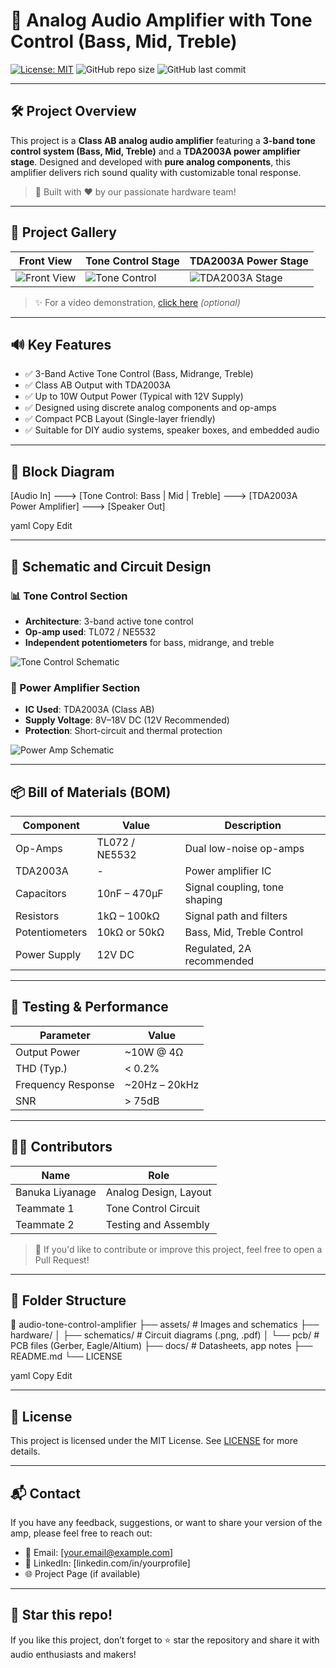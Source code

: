 # 🎵 Analog Audio Amplifier with Tone Control (Bass, Mid, Treble)

[![License: MIT](https://img.shields.io/badge/License-MIT-blue.svg)](LICENSE)
![GitHub repo size](https://img.shields.io/github/repo-size/your-username/audio-tone-control-amplifier)
![GitHub last commit](https://img.shields.io/github/last-commit/your-username/audio-tone-control-amplifier)

---

## 🛠️ Project Overview

This project is a **Class AB analog audio amplifier** featuring a **3-band tone control system (Bass, Mid, Treble)** and a **TDA2003A power amplifier stage**. Designed and developed with **pure analog components**, this amplifier delivers rich sound quality with customizable tonal response.

> 🚧 Built with ❤️ by our passionate hardware team!

---

## 📸 Project Gallery

| Front View | Tone Control Stage | TDA2003A Power Stage |
|------------|--------------------|----------------------|
| ![Front View](assets/front_view.jpg) | ![Tone Control](assets/tone_control.jpg) | ![TDA2003A Stage](assets/power_stage.jpg) |

> ✨ For a video demonstration, [click here](https://your-youtube-demo-link.com) *(optional)*

---

## 🔊 Key Features

- ✅ 3-Band Active Tone Control (Bass, Midrange, Treble)
- ✅ Class AB Output with TDA2003A
- ✅ Up to 10W Output Power (Typical with 12V Supply)
- ✅ Designed using discrete analog components and op-amps
- ✅ Compact PCB Layout (Single-layer friendly)
- ✅ Suitable for DIY audio systems, speaker boxes, and embedded audio

---

## 🧩 Block Diagram

[Audio In] ---> [Tone Control: Bass | Mid | Treble] ---> [TDA2003A Power Amplifier] ---> [Speaker Out]

yaml
Copy
Edit

---

## 📐 Schematic and Circuit Design

### 📊 Tone Control Section

- **Architecture**: 3-band active tone control
- **Op-amp used**: TL072 / NE5532
- **Independent potentiometers** for bass, midrange, and treble

![Tone Control Schematic](assets/tone_control_schematic.png)

### 🔋 Power Amplifier Section

- **IC Used**: TDA2003A (Class AB)
- **Supply Voltage**: 8V–18V DC (12V Recommended)
- **Protection**: Short-circuit and thermal protection

![Power Amp Schematic](assets/power_amp_schematic.png)

---

## 📦 Bill of Materials (BOM)

| Component       | Value               | Description                        |
|----------------|---------------------|------------------------------------|
| Op-Amps         | TL072 / NE5532      | Dual low-noise op-amps             |
| TDA2003A        | -                   | Power amplifier IC                 |
| Capacitors      | 10nF – 470µF        | Signal coupling, tone shaping      |
| Resistors       | 1kΩ – 100kΩ         | Signal path and filters            |
| Potentiometers  | 10kΩ or 50kΩ        | Bass, Mid, Treble Control          |
| Power Supply    | 12V DC              | Regulated, 2A recommended          |

---

## 🧪 Testing & Performance

| Parameter          | Value               |
|-------------------|---------------------|
| Output Power       | ~10W @ 4Ω           |
| THD (Typ.)         | < 0.2%              |
| Frequency Response | ~20Hz – 20kHz       |
| SNR                | > 75dB              |

---

## 🧑‍💻 Contributors

| Name              | Role                  |
|-------------------|-----------------------|
| Banuka Liyanage   | Analog Design, Layout |
| Teammate 1        | Tone Control Circuit  |
| Teammate 2        | Testing and Assembly  |

> 👥 If you'd like to contribute or improve this project, feel free to open a Pull Request!

---

## 📁 Folder Structure

📂 audio-tone-control-amplifier
├── assets/ # Images and schematics
├── hardware/
│ ├── schematics/ # Circuit diagrams (.png, .pdf)
│ └── pcb/ # PCB files (Gerber, Eagle/Altium)
├── docs/ # Datasheets, app notes
├── README.md
└── LICENSE

yaml
Copy
Edit

---

## 📄 License

This project is licensed under the MIT License. See [LICENSE](LICENSE) for more details.

---

## 📬 Contact

If you have any feedback, suggestions, or want to share your version of the amp, please feel free to reach out:

- 📧 Email: [your.email@example.com]
- 🔗 LinkedIn: [linkedin.com/in/yourprofile]
- 🌐 Project Page (if available)

---

## 🌟 Star this repo!

If you like this project, don’t forget to ⭐ star the repository and share it with audio enthusiasts and makers!
